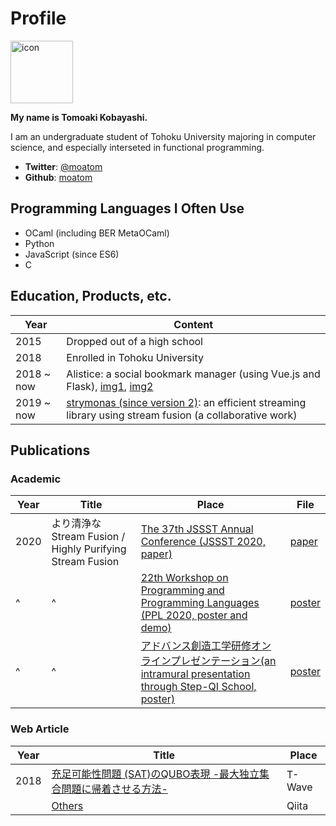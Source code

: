 # Profile

<img src="https://moatom.github.io/profile/static/icon.png" alt="icon" width="100px" />

**My name is Tomoaki Kobayashi.**

I am an undergraduate student of Tohoku University majoring in computer science, and especially interseted in functional programming.


- **Twitter**: [@moatom](https://twitter.com/moatom)
- **Github**: [moatom](https://github.com/moatom)


## Programming Languages I Often Use
- OCaml (including BER MetaOCaml)
- Python
- JavaScript (since ES6)
- C
  

##  Education, Products, etc.
Year| Content
-|-
2015 | Dropped out of a high school
2018 | Enrolled in Tohoku University
2018 ~ now | Alistice: a social bookmark manager (using Vue.js and Flask), [img1](static/alistice/1.png), [img2](static/alistice/2.png)
2019 ~ now | [strymonas (since version 2)](https://strymonas.github.io/): an efficient streaming library using stream fusion (a collaborative work)



## Publications
### Academic
Year|Title|Place|File
-|-|-|-
2020|より清浄なStream Fusion / Highly Purifying Stream Fusion |[The 37th JSSST Annual Conference (JSSST 2020, paper)](https://jssst2020.wordpress.com/) | [paper](http://jssst.or.jp/files/user/taikai/2020/PPL/ppl2-2.pdf)
^|^|[22th Workshop on Programming and Programming Languages (PPL 2020, poster and demo)](https://jssst-ppl.org/workshop/2020/) | [poster](static/ppl2020.pdf)
^|^|[アドバンス創造工学研修オンラインプレゼンテーション(an intramural presentation through Step-QI School, poster)](https://www.ecei.tohoku.ac.jp/stepQI/about/docs/20-3%E5%AE%9F%E7%B8%BE%E3%83%AA%E3%82%B9%E3%83%88%28%E5%AD%A6%E5%A4%96%E7%94%A8%EF%BC%89.pdf) | [poster](static/02_住井研_小林.pdf)


### Web Article
Year|Title|Place
-|-|-
2018|[充足可能性問題 (SAT)のQUBO表現 -最大独立集合問題に帰着させる方法-](https://qard.is.tohoku.ac.jp/T-Wave/?p=651)|T-Wave
||[Others](https://qiita.com/moatom)|Qiita

<br/>
<br/>